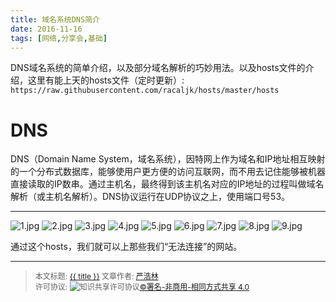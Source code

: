 ```yaml
---
title: 域名系统DNS简介
date: 2016-11-16
tags: [网络,分享会,基础]
---
```


 DNS域名系统的简单介绍，以及部分域名解析的巧妙用法。以及hosts文件的介绍，这里有能上天的hosts文件（定时更新）: ` https://raw.githubusercontent.com/racaljk/hosts/master/hosts`


<!--more-->
# DNS
DNS（Domain Name System，域名系统），因特网上作为域名和IP地址相互映射的一个分布式数据库，能够使用户更方便的访问互联网，而不用去记住能够被机器直接读取的IP数串。通过主机名，最终得到该主机名对应的IP地址的过程叫做域名解析（或主机名解析）。DNS协议运行在UDP协议之上，使用端口号53。
***
![1.jpg](http://ww1.sinaimg.cn/mw1024/8f6eb021jw1facjvvustmj20zk0k0gnp.jpg)
![2.jpg](http://ww2.sinaimg.cn/mw1024/8f6eb021jw1facjvvzykuj20zk0k077l.jpg)
![3.jpg](http://ww2.sinaimg.cn/mw1024/8f6eb021jw1facjvwb39wj20zk0k00vp.jpg)
![4.jpg](http://ww1.sinaimg.cn/mw1024/8f6eb021jw1facjvwh6fnj20zk0k040i.jpg)
![5.jpg](http://ww4.sinaimg.cn/mw1024/8f6eb021jw1facjvwwdqsj20zk0k079f.jpg)
![6.jpg](http://ww2.sinaimg.cn/mw1024/8f6eb021jw1facjvx03rzj20zk0k0tav.jpg)
![7.jpg](http://ww1.sinaimg.cn/mw1024/8f6eb021jw1facjvx69d4j20zk0k0gnj.jpg)
![8.jpg](http://ww1.sinaimg.cn/mw1024/8f6eb021jw1facjvxe702j20zk0k0q5l.jpg)
![9.jpg](http://ww2.sinaimg.cn/mw1024/8f6eb021jw1facjvxovtej20zk0k040u.jpg)

通过这个hosts，我们就可以上那些我们“无法连接”的网站。

------

> <span style="font-size:12px">本文标题: <a href="{{ permalink }}">{{ title }}</a>
> 文章作者: <a href="http://itxiehui.github.io/">严浩林</a>  
> 许可协议: <img alt="知识共享许可协议" style="border-width:0" src="https://i.creativecommons.org/l/by-nc-sa/4.0/80x15.png" /><a rel="license" href="http://creativecommons.org/licenses/by-nc-sa/4.0/">©署名-非商用-相同方式共享 4.0</a></span>
